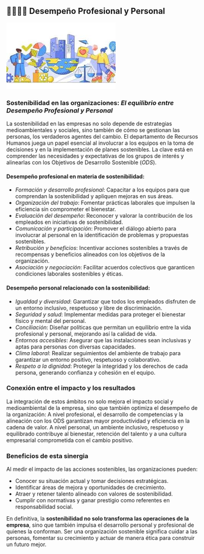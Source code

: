 ## 👨‍👩‍👧‍👦 Desempeño Profesional y Personal

![imagen](img/principal.jpg)

### Sostenibilidad en las organizaciones: _El equilibrio entre Desempeño Profesional y Personal_

La sostenibilidad en las empresas no solo depende de estrategias medioambientales y sociales, sino también de cómo se gestionan las personas, los verdaderos agentes del cambio. El departamento de Recursos Humanos juega un papel esencial al involucrar a los equipos en la toma de decisiones y en la implementación de planes sostenibles. La clave está en comprender las necesidades y expectativas de los grupos de interés y alinearlas con los Objetivos de Desarrollo Sostenible (*ODS*).

#### Desempeño profesional en materia de sostenibilidad:

- *Formación y desarrollo profesional*: Capacitar a los equipos para que comprendan la sostenibilidad y apliquen mejoras en sus áreas.
- *Organización del trabajo*: Fomentar prácticas laborales que impulsen la eficiencia sin comprometer el bienestar.
- *Evaluación del desempeño*: Reconocer y valorar la contribución de los empleados en iniciativas de sostenibilidad.
- *Comunicación y participación*: Promover el diálogo abierto para involucrar al personal en la identificación de problemas y propuestas sostenibles.
- *Retribución y beneficios*: Incentivar acciones sostenibles a través de recompensas y beneficios alineados con los objetivos de la organización.
- *Asociación y negociación*: Facilitar acuerdos colectivos que garanticen condiciones laborales sostenibles y éticas.

#### Desempeño personal relacionado con la sostenibilidad:

- *Igualdad y diversidad*: Garantizar que todos los empleados disfruten de un entorno inclusivo, respetuoso y libre de discriminación.
- *Seguridad y salud*: Implementar medidas para proteger el bienestar físico y mental del personal.
- *Conciliación*: Diseñar políticas que permitan un equilibrio entre la vida profesional y personal, mejorando así la calidad de vida.
- *Entornos accesibles*: Asegurar que las instalaciones sean inclusivas y aptas para personas con diversas capacidades.
- *Clima laboral*: Realizar seguimientos del ambiente de trabajo para garantizar un entorno positivo, respetuoso y colaborativo.
- *Respeto a la dignidad*: Proteger la integridad y los derechos de cada persona, generando confianza y cohesión en el equipo.

### Conexión entre el impacto y los resultados

La integración de estos ámbitos no solo mejora el impacto social y medioambiental de la empresa, sino que también optimiza el desempeño de la organización:
A nivel profesional, el desarrollo de competencias y la alineación con los ODS garantizan mayor productividad y eficiencia en la cadena de valor.
A nivel personal, un ambiente inclusivo, respetuoso y equilibrado contribuye al bienestar, retención del talento y a una cultura empresarial comprometida con el cambio positivo.

### Beneficios de esta sinergia

Al medir el impacto de las acciones sostenibles, las organizaciones pueden:
- Conocer su situación actual y tomar decisiones estratégicas.
- Identificar áreas de mejora y oportunidades de crecimiento.
- Atraer y retener talento alineado con valores de sostenibilidad.
- Cumplir con normativas y ganar prestigio como referentes en responsabilidad social.

En definitiva, la **sostenibilidad no solo transforma las operaciones de la empresa**, sino que también impulsa el desarrollo personal y profesional de quienes la conforman. Ser una organización sostenible significa cuidar a las personas, fomentar su crecimiento y actuar de manera ética para construir un futuro mejor.
